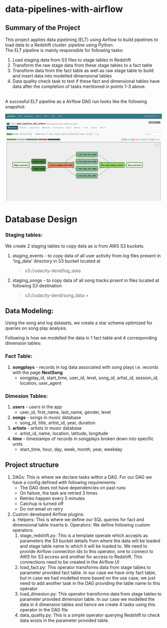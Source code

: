 # data-pipelines-with-airflow

## Summary of the Project
This project applies data pipelining (ELT) using Airflow to build pipelines 
to load data to a Redshift cluster. pipeline using Python. <br/>
The ELT pipeline is mainly responsible for following tasks:
1. Load staging data from S3 files to stage tables in Redshift
2. Transform the raw stage data from these stage tables to a fact table
3. Transform data from the fact table as well as raw stage table to build 
and insert data into modelled dimensional tables
4. Data quality check task to test if these fact and dimensional tables have data
after the completion of tasks mentioned in points 1-3 above. 

<br/>A succesful ELT pipeline as a Airflow DAG run looks like the following snapshot:

![DAG Run](images/dag_run.png)


# Database Design

### Staging tables:

We create 2 staging tables to copy data as is from AWS S3 buckets.
1. staging_events - to copy data of all user activity from log files present in 'log_data' directory
 in S3 bucket located at 
     > s3://udacity-dend/log_data
2. staging_songs - to copy data of all song tracks prsent in files located at following
S3 destination
    > s3://udacity-dend/song_data
                                                                                                          >

## Data Modeling:

Using the song and log datasets, we create a star schema optimized for queries on song play analysis.

Following is how we modelled the data in 1 fact table and 4 corresponding dimension tables:

### Fact Table:
1. **songplays** - records in log data associated with song plays i.e. records with the page __NextSong__
    - songplay_id, start_time, user_id, level, song_id, artist_id, session_id, location, user_agent
 
### Dimesion Tables:
1. **users** - users in the app
    - user_id, first_name, last_name, gender, level
2. **songs** - songs in music database
    - song_id, title, artist_id, year, duration
3. **artists** - artists in music database
    - artist_id, name, location, latitude, longitude
4. **time** - timestamps of records in songplays broken down into specific units
    - start_time, hour, day, week, month, year, weekday


## Project structure

1. DAGs:
This is where we declare tasks within a DAG. For our DAG we have a config defined with
following requirements:
    - The DAG does not have dependencies on past runs
    - On failure, the task are retried 3 times
    - Retries happen every 5 minutes
    - Catchup is turned off
    - Do not email on retry
2. Custom developed Airflow plugins: <br/>
a. Helpers:
    This is where we define our SQL queries for fact and dimensional table inserts
b. Operators: 
    We define following custom operators:
    1. stage_redshift.py: This is a template operate which accepts as parameters the S3 bucket details from where the 
    data will be loaded and stage table name to which it will be loaded to.
    We need to provide Airflow connection ids to this operator, one to connect to AWS for S3 access
    and another for access to Redshift. This connections need to be created in the Airflow UI
    2. load_fact.py: This operator transforms data from stage tables to parameter provided fact table. 
    In our case we have only fact table, but in case we had modelled more based on the use case, we just need to add another task in the DAG providing the table name to this operator
    3. load_dimesion.py: This operator transforms data from stage tables to parameter provided dimension table. In our case
    we modelled the data in 4 dimension tables and hence we create 4 tasks using this operator in the DAG file
    4. data_quality.py: This is a simple operator querying Redshift to check data exists in the parameter
     provided table.